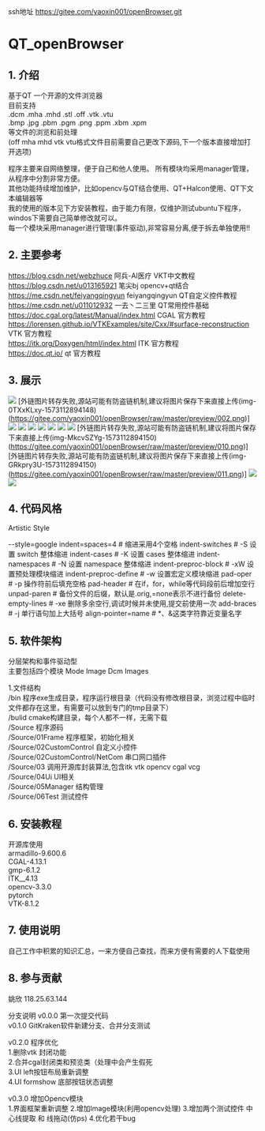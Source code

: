 ssh地址 https://gitee.com/yaoxin001/openBrowser.git


# QT_openBrowser

## 1. 介绍
基于QT      一个开源的文件浏览器  
目前支持  
.dcm .mha .mhd 
.stl .off .vtk  .vtu  
.bmp .jpg .pbm .pgm .png .ppm .xbm .xpm  
等文件的浏览和前处理  
(off mha mhd vtk vtu格式文件目前需要自己更改下源码,下一个版本直接增加打开选项)

程序主要来自网络整理，便于自己和他人使用。 
所有模块均采用manager管理，从程序中分割非常方便。  
其他功能持续增加维护，比如opencv与QT结合使用、QT+Halcon使用、QT下文本编辑器等  
我的使用的版本见下方安装教程，由于能力有限，仅维护测试ubuntu下程序，windos下需要自己简单修改就可以。  
每一个模块采用manager进行管理(事件驱动),非常容易分离,便于拆去单独使用!!  


## 2. 主要参考    
https://blog.csdn.net/webzhuce  阿兵-AI医疗  VKT中文教程  
https://blog.csdn.net/u013165921 笔尖bj opencv+qt结合  
https://me.csdn.net/feiyangqingyun   feiyangqingyun   QT自定义控件教程  
https://me.csdn.net/u011012932  一去丶二三里   QT常用控件基础  
https://doc.cgal.org/latest/Manual/index.html  CGAL 官方教程  
https://lorensen.github.io/VTKExamples/site/Cxx/#surface-reconstruction  VTK  官方教程  
https://itk.org/Doxygen/html/index.html  ITK  官方教程  
https://doc.qt.io/ qt 官方教程  

## 3. 展示
![](https://imgconvert.csdnimg.cn/aHR0cHM6Ly9naXRlZS5jb20veWFveGluMDAxL29wZW5Ccm93c2VyL3Jhdy9tYXN0ZXIvcHJldmlldy8wMDEucG5n?x-oss-process=image/format,png)
[外链图片转存失败,源站可能有防盗链机制,建议将图片保存下来直接上传(img-0TXxKLxy-1573112894148)(https://gitee.com/yaoxin001/openBrowser/raw/master/preview/002.png)]
![](https://imgconvert.csdnimg.cn/aHR0cHM6Ly9naXRlZS5jb20veWFveGluMDAxL29wZW5Ccm93c2VyL3Jhdy9tYXN0ZXIvcHJldmlldy8wMDMucG5n?x-oss-process=image/format,png)
![](https://imgconvert.csdnimg.cn/aHR0cHM6Ly9naXRlZS5jb20veWFveGluMDAxL29wZW5Ccm93c2VyL3Jhdy9tYXN0ZXIvcHJldmlldy8wMDQucG5n?x-oss-process=image/format,png)
![](https://imgconvert.csdnimg.cn/aHR0cHM6Ly9naXRlZS5jb20veWFveGluMDAxL29wZW5Ccm93c2VyL3Jhdy9tYXN0ZXIvcHJldmlldy8wMDUucG5n?x-oss-process=image/format,png)
![](https://imgconvert.csdnimg.cn/aHR0cHM6Ly9naXRlZS5jb20veWFveGluMDAxL29wZW5Ccm93c2VyL3Jhdy9tYXN0ZXIvcHJldmlldy8wMDYucG5n?x-oss-process=image/format,png)
![](https://imgconvert.csdnimg.cn/aHR0cHM6Ly9naXRlZS5jb20veWFveGluMDAxL29wZW5Ccm93c2VyL3Jhdy9tYXN0ZXIvcHJldmlldy8wMDcucG5n?x-oss-process=image/format,png)
![](https://imgconvert.csdnimg.cn/aHR0cHM6Ly9naXRlZS5jb20veWFveGluMDAxL29wZW5Ccm93c2VyL3Jhdy9tYXN0ZXIvcHJldmlldy8wMDgucG5n?x-oss-process=image/format,png)
![](https://imgconvert.csdnimg.cn/aHR0cHM6Ly9naXRlZS5jb20veWFveGluMDAxL29wZW5Ccm93c2VyL3Jhdy9tYXN0ZXIvcHJldmlldy8wMDkucG5n?x-oss-process=image/format,png)
[外链图片转存失败,源站可能有防盗链机制,建议将图片保存下来直接上传(img-MkcvSZYg-1573112894150)(https://gitee.com/yaoxin001/openBrowser/raw/master/preview/010.png)]
[外链图片转存失败,源站可能有防盗链机制,建议将图片保存下来直接上传(img-GRkpry3U-1573112894150)(https://gitee.com/yaoxin001/openBrowser/raw/master/preview/011.png)]
![](https://imgconvert.csdnimg.cn/aHR0cHM6Ly9naXRlZS5jb20veWFveGluMDAxL29wZW5Ccm93c2VyL3Jhdy9tYXN0ZXIvcHJldmlldy8wMTIucG5n?x-oss-process=image/format,png)
![](https://imgconvert.csdnimg.cn/aHR0cHM6Ly9naXRlZS5jb20veWFveGluMDAxL29wZW5Ccm93c2VyL3Jhdy9tYXN0ZXIvcHJldmlldy8wMTMucG5n?x-oss-process=image/format,png)

## 4. 代码风格
Artistic Style

--style=google
indent=spaces=4	          # 缩进采用4个空格
indent-switches           # -S  设置 switch 整体缩进
indent-cases 	          # -K  设置 cases 整体缩进
indent-namespaces         # -N  设置 namespace 整体缩进
indent-preproc-block      # -xW 设置预处理模块缩进
indent-preproc-define     # -w  设置宏定义模块缩进
pad-oper                  # -p  操作符前后填充空格
pad-header                # 在if，for，while等代码段前后增加空行
unpad-paren               # 备份文件的后缀，默认是.orig,=none表示不进行备份
delete-empty-lines        # -xe 删除多余空行,调试时候并未使用,提交前使用一次
add-braces                # -j  单行语句加上大括号
align-pointer=name        # *、&这类字符靠近变量名字



## 5. 软件架构
分层架构和事件驱动型  
主要包括四个模块 
Mode 
Image 
Dcm 
Images


1.文件结构  
/bin      程序exe生成目录，程序运行根目录（代码没有修改根目录，浏览过程中临时文件都存在这里，有需要可以放到专门的tmp目录下）  
/bulid    cmake构建目录，每个人都不一样，无需下载    
/Source   程序源码  
/Source/01Frame  程序框架，初始化相关  
/Source/02CustomControl  自定义小控件  
/Source/02CustomControl/NetCom  串口网口插件  
/Source/03  调用开源库封装算法,包含itk vtk opencv cgal vcg   
/Source/04Ui  UI相关  
/Source/05Manager  结构管理  
/Source/06Test  测试控件    

## 6. 安装教程

开源库使用  
armadillo-9.600.6  
CGAL-4.13.1  
gmp-6.1.2  
ITK__4.13  
opencv-3.3.0  
pytorch  
VTK-8.1.2  

## 7. 使用说明

自己工作中积累的知识汇总，一来方便自己查找，而来方便有需要的人下载使用

## 8. 参与贡献

姚欣  118.25.63.144  

分支说明 
v0.0.0  第一次提交代码   
v0.1.0  GitKraken软件新建分支、合并分支测试  

v0.2.0  程序优化  
1.删除vtk 封闭功能  
2.合并cgal封闭类和预览类（处理中会产生假死  
3.UI left按钮布局重新调整  
4.UI formshow 底部按钮状态调整  

v0.3.0  增加Opencv模块  
1.界面框架重新调整
2.增加Image模块(利用opencv处理)
3.增加两个测试控件  中心线提取  和 线拖动(仿ps)
4.优化若干bug
